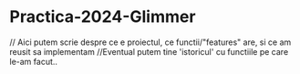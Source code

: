 # Practica-2024-Glimmer

// Aici putem scrie despre ce e proiectul, ce functii/"features" are, si ce am reusit sa implementam
//Eventual putem tine 'istoricul' cu functiile pe care le-am facut..
